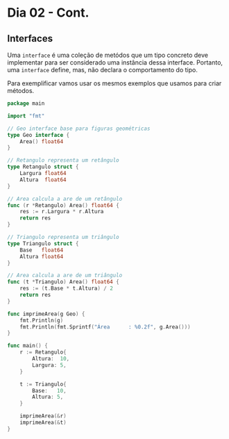# Dia 02 - Cont.

## Interfaces

Uma `interface` é uma coleção de metódos que um tipo concreto deve implementar para ser considerado uma instância dessa interface. Portanto, uma `interface` define, mas, não declara o comportamento do tipo.

Para exemplificar vamos usar os mesmos exemplos que usamos para criar métodos.

```go
package main

import "fmt"

// Geo interface base para figuras geométricas
type Geo interface {
	Area() float64
}

// Retangulo representa um retângulo
type Retangulo struct {
	Largura float64
	Altura  float64
}

// Area calcula a are de um retângulo
func (r *Retangulo) Area() float64 {
	res := r.Largura * r.Altura
	return res
}

// Triangulo representa um triângulo
type Triangulo struct {
	Base   float64
	Altura float64
}

// Area calcula a are de um triângulo
func (t *Triangulo) Area() float64 {
	res := (t.Base * t.Altura) / 2
	return res
}

func imprimeArea(g Geo) {
	fmt.Println(g)
	fmt.Println(fmt.Sprintf("Área      : %0.2f", g.Area()))
}

func main() {
	r := Retangulo{
		Altura:  10,
		Largura: 5,
	}

	t := Triangulo{
		Base:   10,
		Altura: 5,
	}

	imprimeArea(&r)
	imprimeArea(&t)
}
```